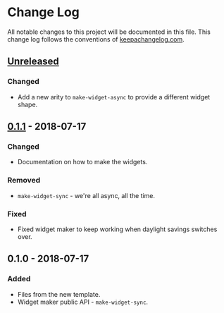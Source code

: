 # Change Log
All notable changes to this project will be documented in this file. This change log follows the conventions of [keepachangelog.com](http://keepachangelog.com/).

## [Unreleased]
### Changed
- Add a new arity to `make-widget-async` to provide a different widget shape.

## [0.1.1] - 2018-07-17
### Changed
- Documentation on how to make the widgets.

### Removed
- `make-widget-sync` - we're all async, all the time.

### Fixed
- Fixed widget maker to keep working when daylight savings switches over.

## 0.1.0 - 2018-07-17
### Added
- Files from the new template.
- Widget maker public API - `make-widget-sync`.

[Unreleased]: https://github.com/your-name/aiteneum/compare/0.1.1...HEAD
[0.1.1]: https://github.com/your-name/aiteneum/compare/0.1.0...0.1.1
